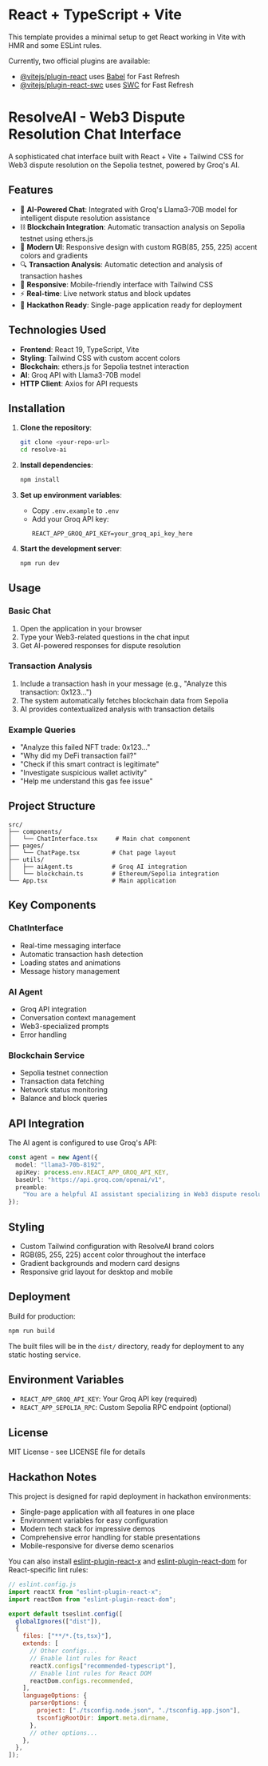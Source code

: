 # React + TypeScript + Vite

This template provides a minimal setup to get React working in Vite with HMR and some ESLint rules.

Currently, two official plugins are available:

- [@vitejs/plugin-react](https://github.com/vitejs/vite-plugin-react/blob/main/packages/plugin-react) uses [Babel](https://babeljs.io/) for Fast Refresh
- [@vitejs/plugin-react-swc](https://github.com/vitejs/vite-plugin-react/blob/main/packages/plugin-react-swc) uses [SWC](https://swc.rs/) for Fast Refresh

# ResolveAI - Web3 Dispute Resolution Chat Interface

A sophisticated chat interface built with React + Vite + Tailwind CSS for Web3 dispute resolution on the Sepolia testnet, powered by Groq's AI.

## Features

- 🤖 **AI-Powered Chat**: Integrated with Groq's Llama3-70B model for intelligent dispute resolution assistance
- ⛓️ **Blockchain Integration**: Automatic transaction analysis on Sepolia testnet using ethers.js
- 🎨 **Modern UI**: Responsive design with custom RGB(85, 255, 225) accent colors and gradients
- 🔍 **Transaction Analysis**: Automatic detection and analysis of transaction hashes
- 📱 **Responsive**: Mobile-friendly interface with Tailwind CSS
- ⚡ **Real-time**: Live network status and block updates
- 🚀 **Hackathon Ready**: Single-page application ready for deployment

## Technologies Used

- **Frontend**: React 19, TypeScript, Vite
- **Styling**: Tailwind CSS with custom accent colors
- **Blockchain**: ethers.js for Sepolia testnet interaction
- **AI**: Groq API with Llama3-70B model
- **HTTP Client**: Axios for API requests

## Installation

1. **Clone the repository**:

   ```bash
   git clone <your-repo-url>
   cd resolve-ai
   ```

2. **Install dependencies**:

   ```bash
   npm install
   ```

3. **Set up environment variables**:

   - Copy `.env.example` to `.env`
   - Add your Groq API key:
     ```env
     REACT_APP_GROQ_API_KEY=your_groq_api_key_here
     ```

4. **Start the development server**:
   ```bash
   npm run dev
   ```

## Usage

### Basic Chat

1. Open the application in your browser
2. Type your Web3-related questions in the chat input
3. Get AI-powered responses for dispute resolution

### Transaction Analysis

1. Include a transaction hash in your message (e.g., "Analyze this transaction: 0x123...")
2. The system automatically fetches blockchain data from Sepolia
3. AI provides contextualized analysis with transaction details

### Example Queries

- "Analyze this failed NFT trade: 0x123..."
- "Why did my DeFi transaction fail?"
- "Check if this smart contract is legitimate"
- "Investigate suspicious wallet activity"
- "Help me understand this gas fee issue"

## Project Structure

```
src/
├── components/
│   └── ChatInterface.tsx     # Main chat component
├── pages/
│   └── ChatPage.tsx         # Chat page layout
├── utils/
│   ├── aiAgent.ts           # Groq AI integration
│   └── blockchain.ts        # Ethereum/Sepolia integration
└── App.tsx                  # Main application
```

## Key Components

### ChatInterface

- Real-time messaging interface
- Automatic transaction hash detection
- Loading states and animations
- Message history management

### AI Agent

- Groq API integration
- Conversation context management
- Web3-specialized prompts
- Error handling

### Blockchain Service

- Sepolia testnet connection
- Transaction data fetching
- Network status monitoring
- Balance and block queries

## API Integration

The AI agent is configured to use Groq's API:

```typescript
const agent = new Agent({
  model: "llama3-70b-8192",
  apiKey: process.env.REACT_APP_GROQ_API_KEY,
  baseUrl: "https://api.groq.com/openai/v1",
  preamble:
    "You are a helpful AI assistant specializing in Web3 dispute resolution...",
});
```

## Styling

- Custom Tailwind configuration with ResolveAI brand colors
- RGB(85, 255, 225) accent color throughout the interface
- Gradient backgrounds and modern card designs
- Responsive grid layout for desktop and mobile

## Deployment

Build for production:

```bash
npm run build
```

The built files will be in the `dist/` directory, ready for deployment to any static hosting service.

## Environment Variables

- `REACT_APP_GROQ_API_KEY`: Your Groq API key (required)
- `REACT_APP_SEPOLIA_RPC`: Custom Sepolia RPC endpoint (optional)

## License

MIT License - see LICENSE file for details

## Hackathon Notes

This project is designed for rapid deployment in hackathon environments:

- Single-page application with all features in one place
- Environment variables for easy configuration
- Modern tech stack for impressive demos
- Comprehensive error handling for stable presentations
- Mobile-responsive for diverse demo scenarios

You can also install [eslint-plugin-react-x](https://github.com/Rel1cx/eslint-react/tree/main/packages/plugins/eslint-plugin-react-x) and [eslint-plugin-react-dom](https://github.com/Rel1cx/eslint-react/tree/main/packages/plugins/eslint-plugin-react-dom) for React-specific lint rules:

```js
// eslint.config.js
import reactX from "eslint-plugin-react-x";
import reactDom from "eslint-plugin-react-dom";

export default tseslint.config([
  globalIgnores(["dist"]),
  {
    files: ["**/*.{ts,tsx}"],
    extends: [
      // Other configs...
      // Enable lint rules for React
      reactX.configs["recommended-typescript"],
      // Enable lint rules for React DOM
      reactDom.configs.recommended,
    ],
    languageOptions: {
      parserOptions: {
        project: ["./tsconfig.node.json", "./tsconfig.app.json"],
        tsconfigRootDir: import.meta.dirname,
      },
      // other options...
    },
  },
]);
```
